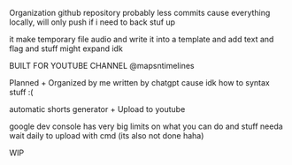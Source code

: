 Organization github repository
probably less commits cause everything locally, will only push if i need to back stuf up

it make temporary file audio and write it into a template and add text and flag and stuff
might expand idk

BUILT FOR YOUTUBE CHANNEL @mapsntimelines


Planned + Organized by me
written by chatgpt cause idk how to syntax stuff :(

automatic shorts generator + Upload to youtube

google dev console has very big limits on what you can do and stuff needa wait daily to upload with cmd (its also not done haha)

WIP 

